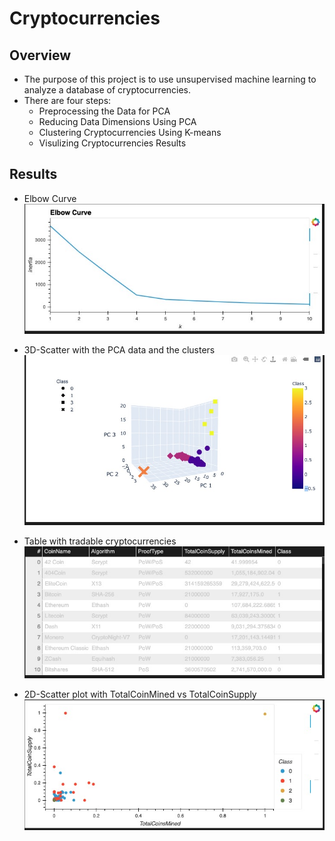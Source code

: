 # Cryptocurrencies

## Overview
- The purpose of this project is to use unsupervised machine learning to analyze a database of cryptocurrencies.
- There are four steps:
    - Preprocessing the Data for PCA
    - Reducing Data Dimensions Using PCA
    - Clustering Cryptocurrencies Using K-means
    - Visulizing Cryptocurrencies Results

## Results

- Elbow Curve
![1](Resources/1.png)

- 3D-Scatter with the PCA data and the clusters
![2](Resources/2.png)

- Table with tradable cryptocurrencies
![3](Resources/3.png)

- 2D-Scatter plot with TotalCoinMined vs TotalCoinSupply
![4](Resources/4.png)



